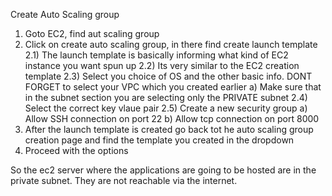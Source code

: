 Create Auto Scaling group

1) Goto EC2, find aut scaling group
2) Click on create auto scaling group, in there find create launch template
    2.1) The launch template is basically informing what kind of EC2 instance you want spun up
    2.2) Its very similar to the EC2 creation template
    2.3) Select you choice of OS and the other basic info. DONT FORGET to select your VPC which you created earlier
        a) Make sure that in the subnet section you are selecting only the PRIVATE subnet
    2.4) Select the correct key vlaue pair
    2.5) Create a new security group
        a) Allow SSH connection on port 22
        b) Allow tcp connection on port 8000
3) After the launch template is created go back tot he auto scaling group creation page and find the template you created in the dropdown
4) Proceed with the options


So the ec2 server where the applications are going to be hosted are in the private subnet. They are not reachable via the internet.